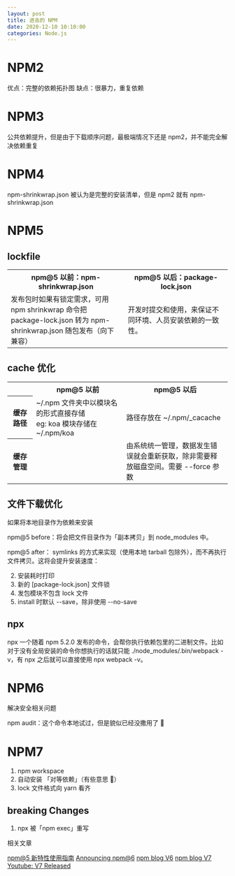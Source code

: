 ```yaml
---
layout: post
title: 进击的 NPM
date: 2020-12-10 10:10:00
categories: Node.js
---
```


# NPM2

优点：完整的依赖拓扑图
缺点：很暴力，重复依赖

<!-- more -->

# NPM3

公共依赖提升，但是由于下载顺序问题，最极端情况下还是 npm2，并不能完全解决依赖重复

# NPM4
npm-shrinkwrap.json 被认为是完整的安装清单，但是 npm2 就有 npm-shrinkwrap.json

# NPM5

## lockfile

<table style="width:100%">
  <tr>
    <th width="500px">npm@5 以前：npm-shrinkwrap.json</th>
    <th width="500px">npm@5 以后：package-lock.json</th>
  </tr>
  <tr>
    <td>发布包时如果有锁定需求，可用 npm shrinkwrap 命令把 package-lock.json 转为 npm-shrinkwrap.json 随包发布（向下兼容）</td>
    <td>开发时提交和使用，来保证不同环境、人员安装依赖的一致性。</td>
  </tr>
</table>

## cache 优化

<table style="width:100%">
  <tr>
    <th></th>
    <th width="500px">npm@5 以前</th>
    <th width="500px">npm@5 以后</th>
  </tr>
  <tr>
    <th width="120px">缓存路径</td>
    <td>~/.npm 文件夹中以模块名的形式直接存储 <br/>eg: koa 模块存储在 ~/.npm/koa </td>
    <td>路径存放在 ~/.npm/_cacache</td>
  </tr>
  <tr>
    <th width="120px">缓存管理</td>
    <td></td>
    <td>由系统统一管理，数据发生错误就会重新获取，除非需要释放磁盘空间。需要 --force 参数</td>
  </tr>
</table>

## 文件下载优化

如果将本地目录作为依赖来安装

npm@5 before：将会把文件目录作为「副本拷贝」到 node_modules 中。

npm@5 after： symlinks 的方式来实现（使用本地 tarball 包除外），而不再执行文件拷贝。这将会提升安装速度：

2. 安装耗时打印
3. 新的 [package-lock.json] 文件锁
4. 发包模块不包含 lock 文件
5. install 时默认 --save，除非使用 --no-save

## npx

npx 一个随着 npm 5.2.0 发布的命令，会帮你执行依赖包里的二进制文件。比如对于没有全局安装的命令你想执行的话就只能 ./node_modules/.bin/webpack -v，有 npx 之后就可以直接使用 npx webpack -v。

# NPM6

解决安全相关问题

npm audit：这个命令本地试过，但是貌似已经没撒用了 🤔

# NPM7

1. npm workspace
2. 自动安装 「对等依赖」（有些意思 🤔）
3. lock 文件格式向 yarn 看齐

## breaking Changes

1. npx 被「npm exec」重写


相关文章


[npm@5 新特性使用指南](https://github.com/Kimi-Gao/Program-Blog/issues/112)
[Announcing npm@6](https://medium.com/npm-inc/announcing-npm-6-5d0b1799a905)
[npm blog V6](https://blog.npmjs.org/post/173239798780/beyond-npm6-the-future-of-the-npm-cli)
[npm blog V7](https://blog.npmjs.org/post/626173315965468672/npm-v7-series-beta-release-and-semver-major)
[Youtube: V7 Released](https://www.youtube.com/watch?v=7gFaBjY7fHs)
